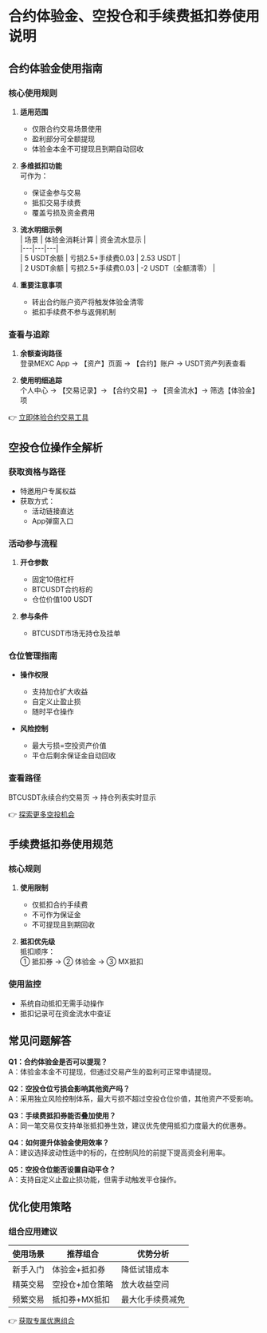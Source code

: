 # 合约体验金、空投仓和手续费抵扣券使用说明

## 合约体验金使用指南

### 核心使用规则
1. **适用范围**  
   - 仅限合约交易场景使用  
   - 盈利部分可全额提现  
   - 体验金本金不可提现且到期自动回收  

2. **多维抵扣功能**  
   可作为：  
   - 保证金参与交易  
   - 抵扣交易手续费  
   - 覆盖亏损及资金费用  

3. **流水明细示例**  
   | 场景 | 体验金消耗计算 | 资金流水显示 |  
   |---|---|---|  
   | 5 USDT余额 | 亏损2.5+手续费0.03 | 2.53 USDT |  
   | 2 USDT余额 | 亏损2.5+手续费0.03 | -2 USDT（全额清零） |  

4. **重要注意事项**  
   - 转出合约账户资产将触发体验金清零  
   - 抵扣手续费不参与返佣机制  

### 查看与追踪
1. **余额查询路径**  
   登录MEXC App → 【资产】页面 → 【合约】账户 → USDT资产列表查看  

2. **使用明细追踪**  
   个人中心 → 【交易记录】→ 【合约交易】→ 【资金流水】→ 筛选【体验金】项  

👉 [立即体验合约交易工具](https://bit.ly/okx_welcome)

## 空投仓位操作全解析

### 获取资格与路径
- 特邀用户专属权益  
- 获取方式：  
  - 活动链接直达  
  - App弹窗入口  

### 活动参与流程
1. **开仓参数**  
   - 固定10倍杠杆  
   - BTCUSDT合约标的  
   - 仓位价值100 USDT  

2. **参与条件**  
   - BTCUSDT市场无持仓及挂单  

### 仓位管理指南
- **操作权限**  
  - 支持加仓扩大收益  
  - 自定义止盈止损  
  - 随时平仓操作  

- **风险控制**  
  - 最大亏损=空投资产价值  
  - 平仓后剩余保证金自动回收  

### 查看路径
BTCUSDT永续合约交易页 → 持仓列表实时显示  

👉 [探索更多空投机会](https://bit.ly/okx_welcome)

## 手续费抵扣券使用规范

### 核心规则
1. **使用限制**  
   - 仅抵扣合约手续费  
   - 不可作为保证金  
   - 不可提现且到期回收  

2. **抵扣优先级**  
   抵扣顺序：  
   ① 抵扣券 → ② 体验金 → ③ MX抵扣  

### 使用监控
- 系统自动抵扣无需手动操作  
- 抵扣记录可在资金流水中查证  

## 常见问题解答

**Q1：合约体验金是否可以提现？**  
A：体验金本金不可提现，但通过交易产生的盈利可正常申请提现。

**Q2：空投仓位亏损会影响其他资产吗？**  
A：采用独立风险控制体系，最大亏损不超过空投仓位价值，其他资产不受影响。

**Q3：手续费抵扣券能否叠加使用？**  
A：同一笔交易仅支持单张抵扣券生效，建议优先使用抵扣力度最大的优惠券。

**Q4：如何提升体验金使用效率？**  
A：建议选择波动性适中的标的，在控制风险的前提下提高资金利用率。

**Q5：空投仓位能否设置自动平仓？**  
A：支持自定义止盈止损功能，但需手动触发平仓操作。

## 优化使用策略

### 组合应用建议
| 使用场景 | 推荐组合 | 优势分析 |  
|---|---|---|  
| 新手入门 | 体验金+抵扣券 | 降低试错成本 |  
| 精英交易 | 空投仓+加仓策略 | 放大收益空间 |  
| 频繁交易 | 抵扣券+MX抵扣 | 最大化手续费减免 |  

👉 [获取专属优惠组合](https://bit.ly/okx_welcome)  
